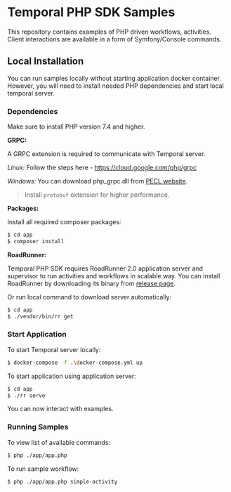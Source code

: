 # Temporal PHP SDK Samples
This repository contains examples of PHP driven workflows, activities. Client interactions are available in a form of
Symfony/Console commands.

## Local Installation
You can run samples locally without starting application docker container. However, you will need to install needed
PHP dependencies and start local temporal server.

### Dependencies
Make sure to install PHP version 7.4 and higher. 

**GRPC:**

A GRPC extension is required to communicate with Temporal server.

*Linux:*
Follow the steps here - https://cloud.google.com/php/grpc

*Windows:*
You can download php_grpc.dll from [PECL website](https://pecl.php.net/package/gRPC).

> Install `protobuf` extension for higher performance. 

**Packages:**

Install all required composer packages:

```bash
$ cd app
$ composer install
```

**RoadRunner:**

Temporal PHP SDK requires RoadRunner 2.0 application server and supervisor to run activities and workflows in scalable way.
You can install RoadRunner by downloading its binary from [release page](https://github.com/spiral/roadrunner/releases/tag/v1.9.2).

Or run local command to download server automatically:

```bash
$ cd app
$ ./vendor/bin/rr get
```

### Start Application
To start Temporal server locally:

```bash
$ docker-compose -f .\docker-compose.yml up
```

To start application using application server:

```bash
$ cd app
$ ./rr serve
```

You can now interact with examples.

### Running Samples
To view list of available commands:

```bash
$ php ./app/app.php
```

To run sample workflow:

```bash
$ php ./app/app.php simple-activity
```